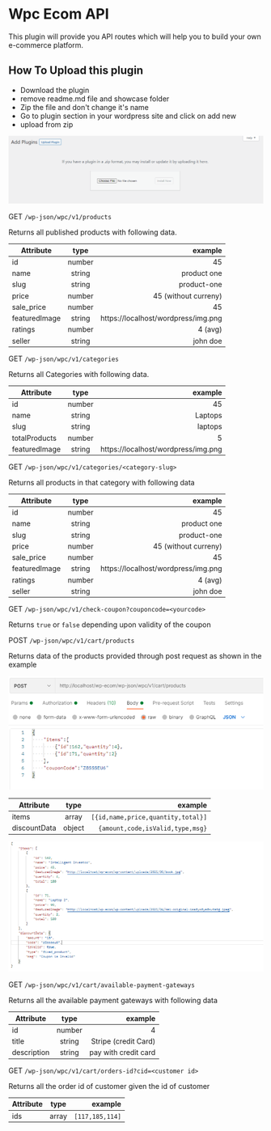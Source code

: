 # Wpc Ecom API
This plugin will provide you API routes which will help you to build your own e-commerce platform.

## How To Upload this plugin
 - Download the plugin 
 -  remove readme.md file and showcase folder 
 -  Zip the file and don't change it's name
 -  Go to plugin section in your wordpress site and click on add new
 -  upload from zip

![upload-plugin](showcase/3.png)


GET ``/wp-json/wpc/v1/products``

Returns all published products with following data.

|   Attribute   |      type      |  example |
|----------|:-------------:|------:|
| id |    number   |   45 |
| name |    string   |   product one|
| slug |    string   |   product-one |
| price |    number   |   45 (without curreny) | 
| sale_price |    number   |   45 |
| featuredImage |    string   |   https://localhost/wordpress/img.png |
| ratings |    number   |   4 (avg) |
| seller|    string   |   john doe |


GET ``/wp-json/wpc/v1/categories``


Returns all Categories  with following data.

|   Attribute   |      type      |  example |
|----------|:-------------:|------:|
| id |    number   |   45 |
| name |    string   |  Laptops|
| slug |    string   |   laptops |
| totalProducts |    number   |   5 | 
| featuredImage |    string   |   https://localhost/wordpress/img.png |


GET ``/wp-json/wpc/v1/categories/<category-slug>``

Returns all products in that category with following data 

|   Attribute   |      type      |  example |
|----------|:-------------:|------:|
| id |    number   |   45 |
| name |    string   |   product one|
| slug |    string   |   product-one |
| price |    number   |   45 (without curreny) | 
| sale_price |    number   |   45 |
| featuredImage |    string   |   https://localhost/wordpress/img.png |
| ratings |    number   |   4 (avg) |
| seller|    string   |   john doe |

GET ``/wp-json/wpc/v1/check-coupon?couponcode=<yourcode>``

Returns `true` or `false` depending upon validity of the coupon



POST ``/wp-json/wpc/v1/cart/products``

 Returns data of the products provided through post request as shown in the example

![example](showcase/1.png)

|   Attribute   |      type      |  example |
|----------|:-------------:|------:|
| items |    array   |   `[{id,name,price,quantity,total}]` |
| discountData |    object   |   `{amount,code,isValid,type,msg}`|



![example 2](showcase/2.png)


GET ``/wp-json/wpc/v1/cart/available-payment-gateways``

Returns all the available payment gateways with following data

|   Attribute   |      type      |  example |
|----------|:-------------:|------:|
| id |    number   |   4 |
| title |    string   |   Stripe (credit Card)|
| description |    string   |   pay with credit card  |


GET ``/wp-json/wpc/v1/cart/orders-id?cid=<customer id>``

Returns all the order id of customer given the id of customer



|   Attribute   |      type      |  example |
|----------|:-------------:|------:|
| ids |    array   |   `[117,185,114]` |

